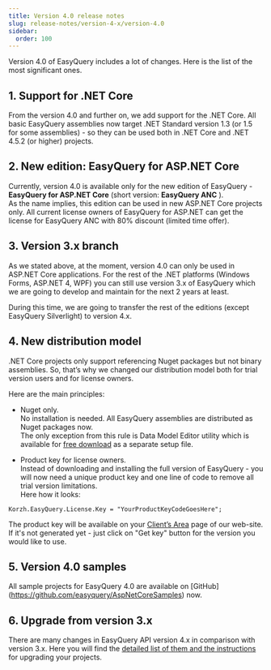 ```yaml
---
title: Version 4.0 release notes
slug: release-notes/version-4-x/version-4.0
sidebar:
  order: 100
---
```


Version 4.0 of EasyQuery includes a lot of changes. Here is the list of the most significant ones.
 
## 1. Support for .NET Core 
From the version 4.0 and further on, we add support for the .NET Core. All basic EasyQuery assemblies now target .NET Standard version 1.3 (or 1.5 for some assemblies) - so they can be used both in .NET Core and .NET 4.5.2 (or higher) projects.
 
## 2. New edition: EasyQuery for ASP.NET Core
Currently, version 4.0 is available only for the new edition of EasyQuery - **EasyQuery for ASP.NET Core** (short version: **EasyQuery ANC** ).    
As the name implies, this edition can be used in new ASP.NET Core projects only. All current license owners of EasyQuery for ASP.NET can get the license for EasyQuery ANC with 80% discount (limited time offer).

## 3. Version 3.x branch
As we stated above, at the moment, version 4.0 can only be used in ASP.NET Core applications. For the rest of the .NET platforms (Windows Forms, ASP.NET 4, WPF) you can still use version 3.x of EasyQuery which we are going to develop and maintain for the next 2 years at least.

During this time, we are going to transfer the rest of the editions (except EasyQuery Silverlight) to version 4.x.
 
## 4. New distribution model

.NET Core projects only support referencing Nuget packages but not binary assemblies. So, that’s why we changed our distribution model both for trial version users and for license owners. 

Here are the main principles:

* Nuget only.    
No installation is needed. 
All EasyQuery assemblies are distributed as Nuget packages now.   
The only exception from this rule is Data Model Editor utility which is available for [free download](///download/dme_setup.exe) as a separate setup file.

* Product key for license owners.    
Instead of downloading and installing the full version of EasyQuery - you will now need a unique product key and one line of code to remove all trial version limitations.    
Here how it looks:

```
Korzh.EasyQuery.License.Key = "YourProductKeyCodeGoesHere";  
```
The product key will be available on your [Client’s Area](https://korzh.com/account) page of our web-site. If it's not generated yet - just click on "Get key" button for the version you would like to use.
  
## 5. Version 4.0 samples 
All sample projects for EasyQuery 4.0 are available on [GitHub] (https://github.com/easyquery/AspNetCoreSamples) now.
 
## 6. Upgrade from version 3.x
There are many changes in EasyQuery API version 4.x in comparison with version 3.x.
Here you will find the [detailed list of them and the instructions](///easyquery/release-notes/upgrade-from-3.x-to-4.0) for upgrading your projects.

